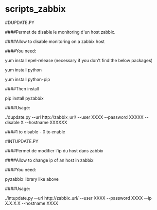 # scripts_zabbix

#DUPDATE.PY

####Permet de disable le monitoring d'un host zabbix.

####Allow to disable monitoring on a zabbix host

####You need:

yum install epel-release (necessary if you don't find the below packages)

yum install python

yum install python-pip

####Then install

pip install pyzabbix

####Usage:

./dupdate.py --url http://zabbix_url/ --user XXXX --password XXXXX --disable X --hostname XXXXXX

####1 to disable - 0 to enable


#INTUPDATE.PY

####Permet de modifier l'ip du host dans zabbix

####Allow to change ip of an host in zabbix

####You need:

pyzabbix library like above

####Usage:

./intupdate.py --url http://zabbix_url/ --user XXXX --password XXXX --ip X.X.X.X --hostname XXXX
